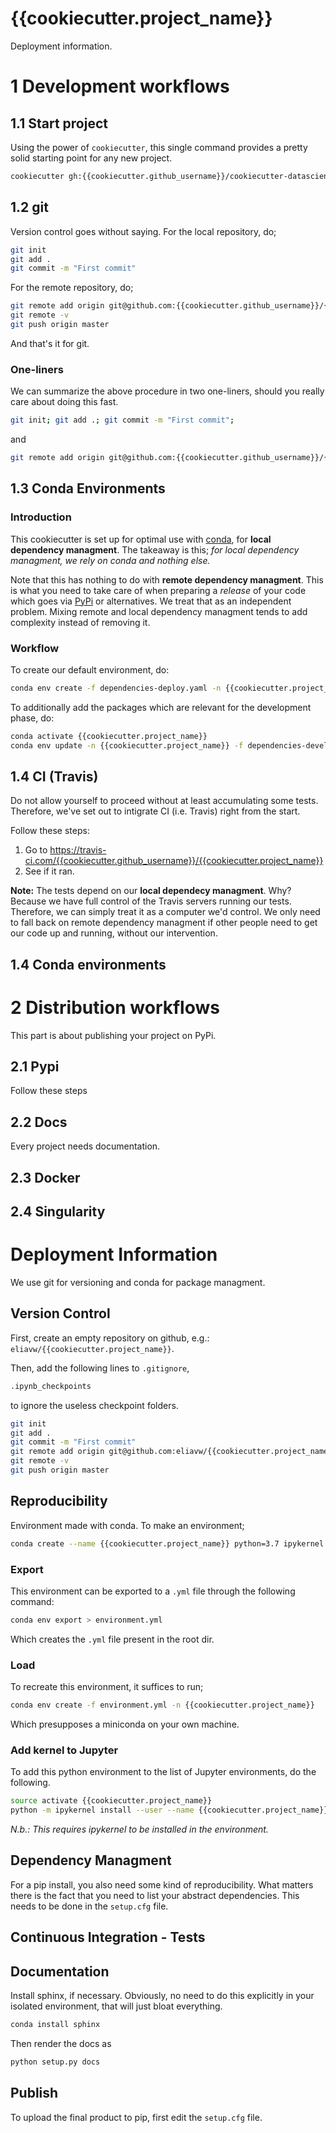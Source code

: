 # {{cookiecutter.project_name}}

Deployment information.

1 Development workflows
=======================

1.1 Start project
-----------------

Using the power of `cookiecutter`, this single command provides a pretty solid starting point for any new project.

```bash
cookiecutter gh:{{cookiecutter.github_username}}/cookiecutter-datascience
```

1.2 git
-------

Version control goes without saying. For the local repository, do;

```bash
git init
git add .
git commit -m "First commit"
```

For the remote repository, do;

```bash
git remote add origin git@github.com:{{cookiecutter.github_username}}/{{cookiecutter.project_name}}.git
git remote -v
git push origin master
```

And that's it for git.

### One-liners

We can summarize the above procedure in two one-liners, should you really care about doing this fast.

```bash
git init; git add .; git commit -m "First commit";
```

and

```bash
git remote add origin git@github.com:{{cookiecutter.github_username}}/{{cookiecutter.project_name}}.git; git remote -v; git push origin master
```

1.3 Conda Environments
----------------------

### Introduction

This cookiecutter is set up for optimal use with [conda](https://docs.conda.io/projects/conda/en/4.6.0/_downloads/52a95608c49671267e40c689e0bc00ca/conda-cheatsheet.pdf), for **local dependency managment**. The takeaway is this; _for local dependency managment, we rely on conda and nothing else._

Note that this has nothing to do with **remote dependency managment**. This is what you need to take care of when preparing a _release_ of your code which goes via [PyPi](https://pypi.org/) or alternatives. We treat that as an independent problem. Mixing remote and local dependency managment tends to add complexity instead of removing it.

### Workflow

To create our default environment, do:

```bash
conda env create -f dependencies-deploy.yaml -n {{cookiecutter.project_name}}
```

To additionally add the packages which are relevant for the development phase, do:

```bash
conda activate {{cookiecutter.project_name}}
conda env update -n {{cookiecutter.project_name}} -f dependencies-develop.yaml
```

1.4 CI (Travis)
---------------

Do not allow yourself to proceed without at least accumulating some tests. Therefore, we've set out to intigrate CI (i.e. Travis) right from the start.

Follow these steps:

1. Go to https://travis-ci.com/{{cookiecutter.github_username}}/{{cookiecutter.project_name}}
2. See if it ran.

**Note:** The tests depend on our **local dependecy managment**. Why? Because we have full control of the Travis servers running our tests. Therefore, we can simply treat it as a computer we'd control. We only need to fall back on remote dependency managment if other people need to get our code up and running, without our intervention.


1.4 Conda environments
----------------------



2 Distribution workflows
========================

This part is about publishing your project on PyPi.

2.1 Pypi
--------

Follow these steps

2.2 Docs
--------
Every project needs documentation.

2.3 Docker
----------

2.4 Singularity
---------------



Deployment Information
======================

We use git for versioning and conda for package managment.

Version Control
---------------

First, create an empty repository on github, e.g.: `eliavw/{{cookiecutter.project_name}}`.

Then, add the following lines to `.gitignore`,

```bash
.ipynb_checkpoints
```

to ignore the useless checkpoint folders.


```bash
git init
git add .
git commit -m "First commit"
git remote add origin git@github.com:eliavw/{{cookiecutter.project_name}}.git
git remote -v
git push origin master
```

Reproducibility
---------------

Environment made with conda. To make an environment;

```bash
conda create --name {{cookiecutter.project_name}} python=3.7 ipykernel
```

### Export
This environment can be exported to a `.yml` file through the following command:

```bash
conda env export > environment.yml
```

Which creates the `.yml` file present in the root dir.


### Load
To recreate this environment, it suffices to run;

```bash
conda env create -f environment.yml -n {{cookiecutter.project_name}} 
```

Which presupposes a miniconda on your own machine.

### Add kernel to Jupyter

To add this python environment to the list of Jupyter environments, do the following. 
```bash
source activate {{cookiecutter.project_name}}
python -m ipykernel install --user --name {{cookiecutter.project_name}} --display-name "{{cookiecutter.project_name}}"
```

_N.b.: This requires ipykernel to be installed in the environment._

Dependency Managment
--------------------

For a pip install, you also need some kind of reproducibility. What matters there is the fact that you need to list your abstract dependencies. This needs to be done in the `setup.cfg` file.


Continuous Integration - Tests
------------------------------

Documentation
-------------

Install sphinx, if necessary. Obviously, no need to do this explicitly in your isolated environment, that will just bloat everything.

```bash
conda install sphinx
```

Then render the docs as

```bash
python setup.py docs
```

Publish
-------

To upload the final product to pip, first edit the `setup.cfg` file.
